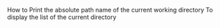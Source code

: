 How to Print the absolute path name of the current working directory
To display the list of the current directory
